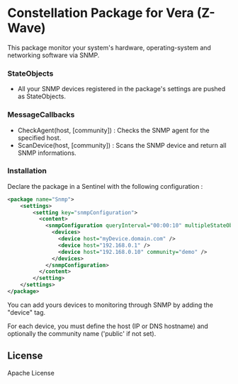 # Constellation Package for Vera (Z-Wave)

This package monitor your system's hardware, operating-system and networking software via SNMP.

### StateObjects
  - All your SNMP devices registered in the package's settings are pushed as StateObjects.

### MessageCallbacks
  - CheckAgent(host, [community]) : Checks the SNMP agent for the specified host.
  - ScanDevice(host, [community]) : Scans the SNMP device and return all SNMP informations.

### Installation

Declare the package in a Sentinel with the following configuration :

```xml
<package name="Snmp">
	<settings>
		<setting key="snmpConfiguration">
		  <content>
			<snmpConfiguration queryInterval="00:00:10" multipleStateObjectsPerDevice="false">
			  <devices>
				<device host="myDevice.domain.com" />
				<device host="192.168.0.1" />
				<device host="192.168.0.10" community="demo" />
			  </devices>
			</snmpConfiguration>
		  </content>
		</setting>	
	</settings>
</package>
```

You can add yours devices to monitoring through SNMP by adding the "device" tag.

For each device, you must define the host (IP or DNS hostname) and optionally the community name ('public' if not set).

License
----

Apache License
